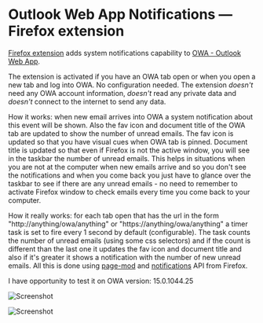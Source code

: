 Outlook Web App Notifications — Firefox extension
=================

[Firefox extension](https://addons.mozilla.org/en-US/firefox/addon/owa_firefox_addon/) adds system notifications capability to [OWA - Outlook Web App](https://en.wikipedia.org/wiki/Outlook_Web_App).

The extension is activated if you have an OWA tab open or when you open a new tab and log into OWA. No configuration needed. The extension *doesn't* need any OWA account information, *doesn't* read any private data and *doesn't* connect to the internet to send any data.

How it works: when new email arrives into OWA a system notification about this event will be shown. Also the fav icon and document title of the OWA tab are updated to show the number of unread emails. The fav icon is updated so that you have visual cues when OWA tab is pinned. Document title is updated so that even if Firefox is not the active window, you will see in the taskbar the number of unread emails. This helps in situations when you are not at the computer when new emails arrive and so you don't see the notifications and when you come back you just have to glance over the taskbar to see if there are any unread emails - no need to remember to activate Firefox window to check emails every time you come back to your computer.

How it really works: for each tab open that has the url in the form "http://anything/owa/anything" or "https://anything/owa/anything" a timer task is set to fire every 1 second by default (configurable). The task counts the number of unread emails (using some css selectors) and if the count is different than the last one it updates the fav icon and document title and also if it's greater it shows a notification with the number of new unread emails. All this is done using [page-mod](https://developer.mozilla.org/en-US/Add-ons/SDK/High-Level_APIs/page-mod) and [notifications](https://developer.mozilla.org/en-US/Add-ons/SDK/High-Level_APIs/notifications) API from Firefox.

I have opportunity to test it on OWA version: 15.0.1044.25

![Screenshot](https://raw.githubusercontent.com/rockfield/owa_firefox_addon/master/owa_pub.png "Screenshot")

![Screenshot](https://raw.githubusercontent.com/rockfield/owa_firefox_addon/master/owa_pub_mac_without_notify_center.png "Screenshot")